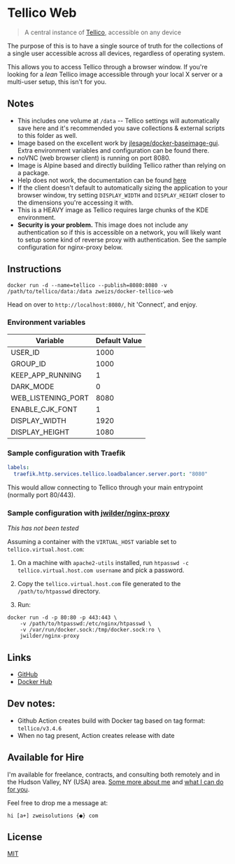 # Tellico Web

> A central instance of [Tellico](https://tellico-project.org/), accessible on any device

The purpose of this is to have a single source of truth for the collections of a single user accessible across all devices, regardless of operating system.

This allows you to access Tellico through a browser window. If you're looking for a _lean_ Tellico image accessible through your local X server or a multi-user setup, this isn't for you.

## Notes

- This includes one volume at `/data` -- Tellico settings will automatically save here and it's recommended you save collections & external scripts to this folder as well.
- Image based on the excellent work by [jlesage/docker-baseimage-gui](https://github.com/jlesage/docker-baseimage-gui). Extra environment variables and configuration can be found there.
- noVNC (web browser client) is running on port 8080.
- Image is Alpine based and directly building Tellico rather than relying on a package.
- Help does not work, the documentation can be found [here](https://docs.kde.org/stable5/en/tellico/tellico/)
- If the client doesn't default to automatically sizing the application to your browser window, try setting `DISPLAY_WIDTH` and `DISPLAY_HEIGHT` closer to the dimensions you're accessing it with.
- This is a HEAVY image as Tellico requires large chunks of the KDE environment.
- **Security is your problem.** This image does not include any authentication so if this is accessible on a network, you will likely want to setup some kind of reverse proxy with authentication. See the sample configuration for nginx-proxy below.

## Instructions

```
docker run -d --name=tellico --publish=8080:8080 -v /path/to/tellico/data:/data zweizs/docker-tellico-web
```

Head on over to `http://localhost:8080/`, hit 'Connect', and enjoy.

### Environment variables

| Variable           | Default Value |
| ------------------ | ------------- |
| USER_ID            | 1000          |
| GROUP_ID           | 1000          |
| KEEP_APP_RUNNING   | 1             |
| DARK_MODE          | 0             |
| WEB_LISTENING_PORT | 8080          |
| ENABLE_CJK_FONT    | 1             |
| DISPLAY_WIDTH      | 1920          |
| DISPLAY_HEIGHT     | 1080          |

### Sample configuration with Traefik

```yaml
labels:
  traefik.http.services.tellico.loadbalancer.server.port: "8080"
```

This would allow connecting to Tellico through your main entrypoint (normally port 80/443).

### Sample configuration with [jwilder/nginx-proxy](https://hub.docker.com/r/jwilder/nginx-proxy)

_This has not been tested_

Assuming a container with the `VIRTUAL_HOST` variable set to `tellico.virtual.host.com`:

1.  On a machine with `apache2-utils` installed, run `htpasswd -c tellico.virtual.host.com username` and pick a password.

2.  Copy the `tellico.virtual.host.com` file generated to the `/path/to/htpasswd` directory.

3.  Run:

```
docker run -d -p 80:80 -p 443:443 \
    -v /path/to/htpasswd:/etc/nginx/htpasswd \
    -v /var/run/docker.sock:/tmp/docker.sock:ro \
    jwilder/nginx-proxy
```

## Links

- [GitHub](https://github.com/Zweihander-Main/docker/tree/master/tellico-web)
- [Docker Hub](https://hub.docker.com/r/zweizs/docker-tellico-web)

## Dev notes:

- Github Action creates build with Docker tag based on tag format: `tellico/v3.4.6`
- When no tag present, Action creates release with date

## Available for Hire

I'm available for freelance, contracts, and consulting both remotely and in the Hudson Valley, NY (USA) area. [Some more about me](https://www.zweisolutions.com/about.html) and [what I can do for you](https://www.zweisolutions.com/services.html).

Feel free to drop me a message at:

```
hi [a+] zweisolutions {●} com
```

## License

[MIT](../LICENSE)
